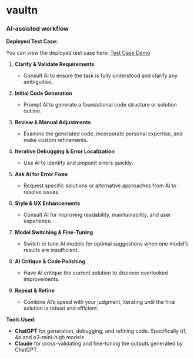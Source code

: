 # vaultn

### AI‑assisted workflow

**Deployed Test Case:**

You can view the deployed test case here: [Test Case Demo](https://vaultn-fawn.vercel.app/)

1. **Clarify & Validate Requirements**  
   - Consult AI to ensure the task is fully understood and clarify any ambiguities.

2. **Initial Code Generation**  
   - Prompt AI to generate a foundational code structure or solution outline.

3. **Review & Manual Adjustments**  
   - Examine the generated code, incorporate personal expertise, and make custom refinements.

4. **Iterative Debugging & Error Localization**  
   - Use AI to identify and pinpoint errors quickly.

5. **Ask AI for Error Fixes**  
   - Request specific solutions or alternative approaches from AI to resolve issues.

6. **Style & UX Enhancements**  
   - Consult AI for improving readability, maintainability, and user experience.

7. **Model Switching & Fine‑Tuning**  
   - Switch or tune AI models for optimal suggestions when one model’s results are insufficient.

8. **AI Critique & Code Polishing**  
   - Have AI critique the current solution to discover overlooked improvements.

9. **Repeat & Refine**  
   - Combine AI’s speed with your judgment, iterating until the final solution is robust and efficient.

**Tools Used:**
- **ChatGPT** for generation, debugging, and refining code. Specifically o1, 4o and o3-mini-high models
- **Claude** for cross-validating and fine-tuning the outputs generated by ChatGPT.